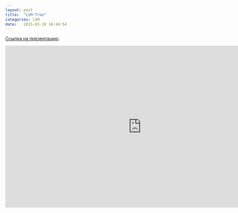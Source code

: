 ```yaml
---
layout: post
title:  "LSM-Tree"
categories: LSM
date:   2015-03-20 16:44:54
---
```


[Ссылка на презентацию][presentation].

<iframe width="854" height="510" src="https://www.youtube.com/embed/d5CkH-TVktI" frameborder="0" allowfullscreen></iframe>

[presentation]: {{site.baseurl}}/content/LSM.pptx
